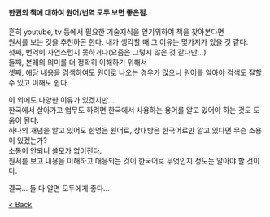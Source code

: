 #### 한권의 책에 대하여 원어/번역 모두 보면 좋은점.  
  흔히 youtube, tv 등에서 필요한 기술지식을 얻기위하여 책을 찾아본다면  
  원서를 보는 것을 추천하곤 한다. 내가 생각할 때 그 이유는 몇가지가 있을 것 같다.  
  첫째, 번역이 자연스럽지 못하거나(요즘은 그렇지 않은 것 같다만...)  
  둘째, 본래의 의미를 더 정확히 이해하기 위해서  
  셋째, 해당 내용을 검색하여도 원어로 나오는 경우가 많으니 원어를 알아야 검색도 잘할 수 있고 이해도 쉽다.  
    
  이 외에도 다양한 이유가 있겠지만...  
  한국에서 살아가고 업무도 하려면 한국에서 사용하는 용어를 알고 있어야 하는 것도 도움이 된다.  
  하나의 개념을 알고 있어도 한명은 원어로, 상대방은 한국어로만 알고 있다면 무슨 소용이 있겠는가?  
  소통이 안되니 쓸모가 없어진다.  
  원서를 보고 내용을 이해하고 대응되는 것이 한국어로 무엇인지 정도는 알아야 할 것이다.  
  
  결국... 둘 다 알면 모두에게 좋다...  
    
[< Back](https://git.io/JL704)
